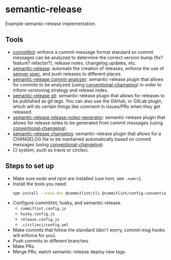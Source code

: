 # semantic-release

Example semantic-release implementation.

## Tools

- [commitlint](https://commitlint.js.org/): enforce a commit-message format standard so commit messages can be analyzed to determine the correct version bump (fix? feature? refactor?), release notes, changelog updates, etc.
- [semantic-release](https://semantic-release.gitbook.io): automate the creation of releases, enforce the use of [semver spec](https://semver.org), and push releases to different places.
- [semantic-release commit-analyzer](https://github.com/semantic-release/commit-analyzer): semantic-release plugin that allows for commits to be analyzed (using [conventional-changelog](https://github.com/conventional-changelog/conventional-changelog)) in order to inform versioning strategy and release notes.
- [semantic-release git](https://github.com/semantic-release/git): semantic-release plugin that allows for releases to be published as git tags. You can also use the GitHub, or GitLab plugin, which will do certain things like comment in issues/PRs when they get released.
- [semantic-release release-notes-generator](https://github.com/semantic-release/release-notes-generator): semantic-release plugin that allows for release notes to be generated from commit messages (using [conventional-changelog](https://github.com/conventional-changelog/conventional-changelog)).
- [semantic-release changelog](https://github.com/semantic-release/changelog): semantic-release plugin that allows for a CHANGELOG file to be mantained automatically based on commit messages (using [conventional-changelog](https://github.com/conventional-changelog/conventional-changelog)).
- CI system, such as travis or circleci.

## Steps to set up

- Make sure node and npm are installed (use nvm, see `.nvmrc`).
- Install the tools you need:
  ```bash
  npm install --save-dev @commitlint/cli @commitlint/config-conventional husky semantic-release @semantic-release/commit-analyzer @semantic-release/git @semantic-release/release-notes-generator @semantic-release/changelog
  ```
- Configure commitlint, husky, and semantic-release.
  - `commitlint.config.js`
  - `husky.config.js`
  - `release.config.js`
  - `.circlieci/config.yml`
- Make commits that follow the standard (don't worry, commit-msg hooks will enforce for you).
- Push commits to different branches.
- Make PRs.
- Merge PRs, watch semantic-release deploy new tags.
